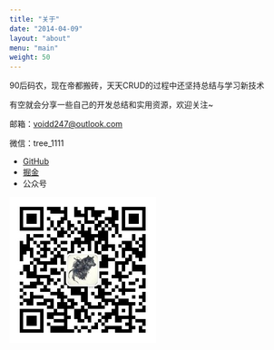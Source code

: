 ```yaml
---
title: "关于"
date: "2014-04-09"
layout: "about"
menu: "main"
weight: 50
---
```


90后码农，现在帝都搬砖，天天CRUD的过程中还坚持总结与学习新技术

有空就会分享一些自己的开发总结和实用资源，欢迎关注~

邮箱：voidd247@outlook.com

微信：tree_1111

* [GitHub](https://github.com/ld000)
* [掘金](https://juejin.im/user/58e1fbfeac502e006c0efc5f/posts)
* 公众号

![](/qrcode.jpg)

